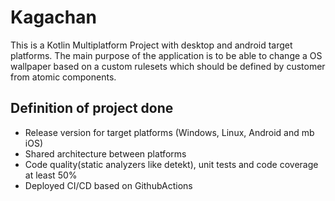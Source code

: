 # Kagachan

This is a Kotlin Multiplatform Project with desktop and android target platforms. The main purpose of the application is to be able to change a OS wallpaper based on a custom rulesets which should be defined by customer from atomic components.

## Definition of project done
- Release version for target platforms (Windows, Linux, Android and mb iOS)
- Shared architecture between platforms
- Code quality(static analyzers like detekt), unit tests and code coverage at least 50% 
- Deployed CI/CD based on GithubActions
